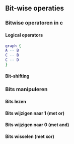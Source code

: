 ## Bit-wise operaties


### Bitwise operatoren in c

#### Logical operators


```dot
graph {
A -- B
C -- B
C -- D
}
```


#### Bit-shifting


### Bits manipuleren

#### Bits lezen

#### Bits wijzigen naar 1 (met or)

#### Bits wijzigen naar 0 (met and)

#### Bits wisselen (met xor)
